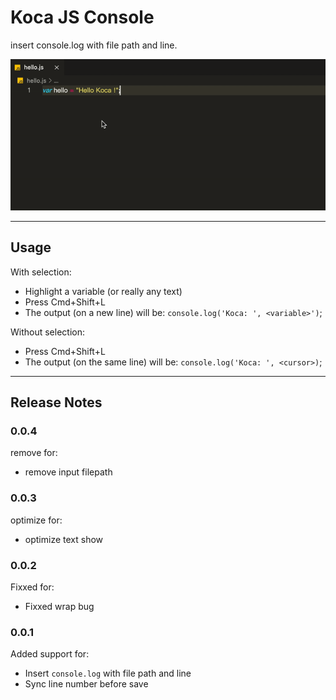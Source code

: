 # Koca JS Console

insert console.log with file path and line.

![Usage](https://github.com/super-yolin/koca/raw/master/images/koca.gif)


---

## Usage

With selection:

* Highlight a variable (or really any text)
* Press Cmd+Shift+L
* The output (on a new line) will be: `console.log('Koca: ', <variable>')`;

Without selection:

* Press Cmd+Shift+L
* The output (on the same line) will be:  `console.log('Koca: ', <cursor>)`;

---

## Release Notes

### 0.0.4

remove for:

* remove input filepath

### 0.0.3

optimize for:

* optimize text show
  
### 0.0.2

Fixxed for:

* Fixxed wrap bug

### 0.0.1

Added support for:

* Insert `console.log` with file path and line
* Sync line number before save
